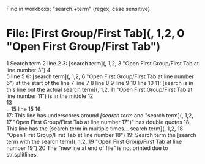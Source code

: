 
Find in workboxs: "search.+term" (regex, case sensitive)


# File: [First Group/First Tab](, 1,2, 0 "Open First Group/First Tab")
   1  Search term
   2  line 2
   3: [search term](, 1,2, 3 "Open First Group/First Tab at line number 3")
   4  
   5  line 5
   6: [search term](, 1,2, 6 "Open First Group/First Tab at line number 6") at the start of the line
   7  line 7
   8  line 8
   9  line 9
  10  line 10
  11: [search is in this line but the actual search term](, 1,2, 11 "Open First Group/First Tab at line number 11") is in the middle
  12  
  13  
  .. 
  15  line 15
  16  
  17: This line has underscores around _[search term_ and "search term](, 1,2, 17 "Open First Group/First Tab at line number 17")" has double quotes
  18: This line has the [search term in multiple times... search term](, 1,2, 18 "Open First Group/First Tab at line number 18")
  19: Search term the [search term with the search term](, 1,2, 19 "Open First Group/First Tab at line number 19")
  20  The "newline at end of file" is not printed due to str.splitlines.
